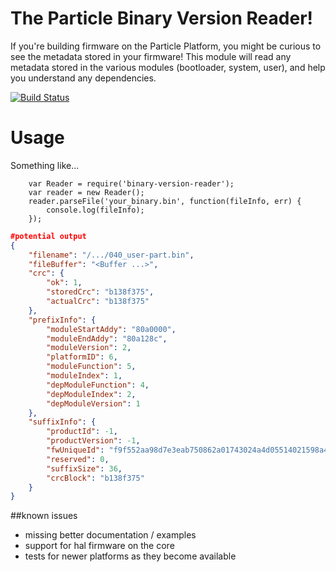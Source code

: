 The Particle Binary Version Reader!
=====

If you're building firmware on the Particle Platform, you might be curious to see the metadata stored in your firmware!  This module will read any metadata stored in the various modules (bootloader, system, user), and help you understand any dependencies.

[![Build Status](https://travis-ci.org/spark/binary-version-reader.svg?branch=master)](https://travis-ci.org/spark/binary-version-reader)


Usage
===

Something like...

```
    var Reader = require('binary-version-reader');
    var reader = new Reader();
    reader.parseFile('your_binary.bin', function(fileInfo, err) {
        console.log(fileInfo);
    });
```

```json
#potential output
{
	"filename": "/.../040_user-part.bin",
	"fileBuffer": "<Buffer ...>",
	"crc": {
		"ok": 1,
		"storedCrc": "b138f375",
		"actualCrc": "b138f375"
	},
	"prefixInfo": {
		"moduleStartAddy": "80a0000",
		"moduleEndAddy": "80a128c",
		"moduleVersion": 2,
		"platformID": 6,
		"moduleFunction": 5,
		"moduleIndex": 1,
		"depModuleFunction": 4,
		"depModuleIndex": 2,
		"depModuleVersion": 1
	},
	"suffixInfo": {
		"productId": -1,
		"productVersion": -1,
		"fwUniqueId": "f9f552aa98d7e3eab750862a01743024a4d05514021598a4341b3d83b37eda36",
		"reserved": 0,
		"suffixSize": 36,
		"crcBlock": "b138f375"
	}
}
```


##known issues

* missing better documentation / examples
* support for hal firmware on the core
* tests for newer platforms as they become available
